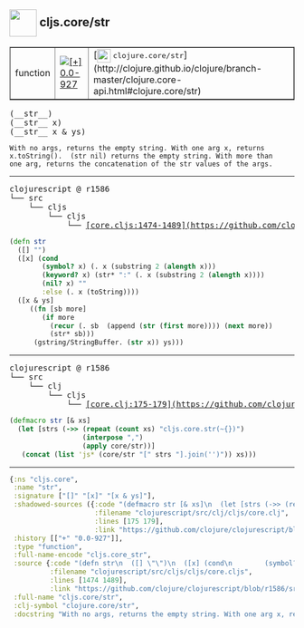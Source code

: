## <img width="48px" valign="middle" src="http://i.imgur.com/Hi20huC.png"> cljs.core/str

 <table border="1">
<tr>
<td>function</td>
<td><a href="https://github.com/cljsinfo/api-refs/tree/0.0-927"><img valign="middle" alt="[+] 0.0-927" src="https://img.shields.io/badge/+-0.0--927-lightgrey.svg"></a> </td>
<td>
[<img height="24px" valign="middle" src="http://i.imgur.com/1GjPKvB.png"> <samp>clojure.core/str</samp>](http://clojure.github.io/clojure/branch-master/clojure.core-api.html#clojure.core/str)
</td>
</tr>
</table>

 <samp>
(__str__)<br>
(__str__ x)<br>
(__str__ x & ys)<br>
</samp>

```
With no args, returns the empty string. With one arg x, returns
x.toString().  (str nil) returns the empty string. With more than
one arg, returns the concatenation of the str values of the args.
```

---

 <pre>
clojurescript @ r1586
└── src
    └── cljs
        └── cljs
            └── <ins>[core.cljs:1474-1489](https://github.com/clojure/clojurescript/blob/r1586/src/cljs/cljs/core.cljs#L1474-L1489)</ins>
</pre>

```clj
(defn str
  ([] "")
  ([x] (cond
        (symbol? x) (. x (substring 2 (alength x)))
        (keyword? x) (str* ":" (. x (substring 2 (alength x))))
        (nil? x) ""
        :else (. x (toString))))
  ([x & ys]
     ((fn [sb more]
        (if more
          (recur (. sb  (append (str (first more)))) (next more))
          (str* sb)))
      (gstring/StringBuffer. (str x)) ys)))
```


---

 <pre>
clojurescript @ r1586
└── src
    └── clj
        └── cljs
            └── <ins>[core.clj:175-179](https://github.com/clojure/clojurescript/blob/r1586/src/clj/cljs/core.clj#L175-L179)</ins>
</pre>

```clj
(defmacro str [& xs]
  (let [strs (->> (repeat (count xs) "cljs.core.str(~{})")
                  (interpose ",")
                  (apply core/str))]
   (concat (list 'js* (core/str "[" strs "].join('')")) xs)))
```

---

```clj
{:ns "cljs.core",
 :name "str",
 :signature ["[]" "[x]" "[x & ys]"],
 :shadowed-sources ({:code "(defmacro str [& xs]\n  (let [strs (->> (repeat (count xs) \"cljs.core.str(~{})\")\n                  (interpose \",\")\n                  (apply core/str))]\n   (concat (list 'js* (core/str \"[\" strs \"].join('')\")) xs)))",
                     :filename "clojurescript/src/clj/cljs/core.clj",
                     :lines [175 179],
                     :link "https://github.com/clojure/clojurescript/blob/r1586/src/clj/cljs/core.clj#L175-L179"}),
 :history [["+" "0.0-927"]],
 :type "function",
 :full-name-encode "cljs.core_str",
 :source {:code "(defn str\n  ([] \"\")\n  ([x] (cond\n        (symbol? x) (. x (substring 2 (alength x)))\n        (keyword? x) (str* \":\" (. x (substring 2 (alength x))))\n        (nil? x) \"\"\n        :else (. x (toString))))\n  ([x & ys]\n     ((fn [sb more]\n        (if more\n          (recur (. sb  (append (str (first more)))) (next more))\n          (str* sb)))\n      (gstring/StringBuffer. (str x)) ys)))",
          :filename "clojurescript/src/cljs/cljs/core.cljs",
          :lines [1474 1489],
          :link "https://github.com/clojure/clojurescript/blob/r1586/src/cljs/cljs/core.cljs#L1474-L1489"},
 :full-name "cljs.core/str",
 :clj-symbol "clojure.core/str",
 :docstring "With no args, returns the empty string. With one arg x, returns\nx.toString().  (str nil) returns the empty string. With more than\none arg, returns the concatenation of the str values of the args."}

```
